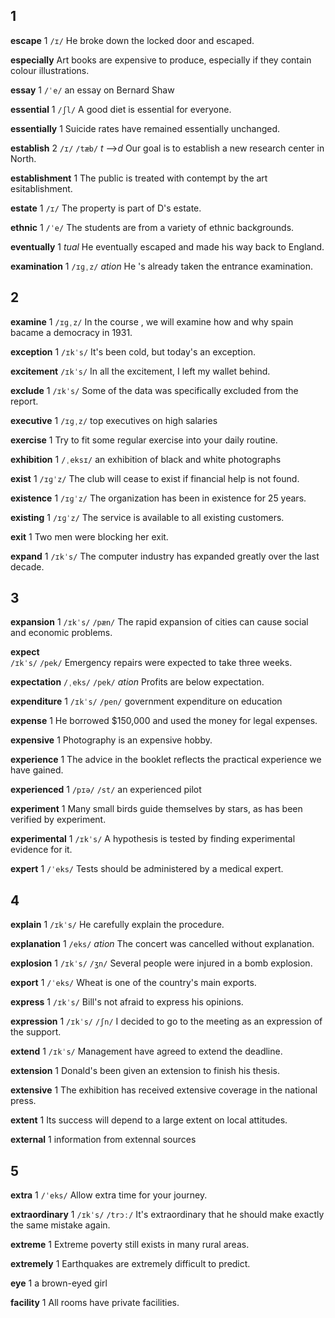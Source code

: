 ## 1
**escape**  1
`/ɪ/`
He broke down the locked door and escaped.

**especially**
Art books are expensive to produce, especially if they contain colour illustrations.

**essay** 1
`/ˈe/`
an essay on Bernard Shaw

**essential** 1
`/ʃl/`
A good diet is essential for everyone.

**essentially** 1
Suicide rates have remained essentially unchanged.

**establish** 2
`/ɪ/` `/tæb/`
*t* -->*d*
Our goal is to establish a new research center in North.

**establishment** 1
The public is treated with contempt by the art esitablishment.

**estate** 1
`/ɪ/`
The property is part of D's estate.

**ethnic** 1
`/ˈe/`
The students are from a variety of ethnic backgrounds.

**eventually** 1
*tual*
He eventually escaped and made his way back to England.

**examination** 1
`/ɪɡˌz/`
*ation*
He 's already taken the entrance examination.

## 2 
**examine** 1
`/ɪɡˌz/`
In the course , we will examine how and why spain bacame a democracy in 1931.

**exception** 1
`/ɪkˈs/`
It's been cold, but today's an exception.

**excitement** 
`/ɪkˈs/`
In all the excitement, I left my wallet behind.

**exclude** 1
`/ɪkˈs/`
Some of the data was specifically excluded from the report.

**executive** 1
`/ɪɡˌz/`
top executives on high salaries

**exercise** 1
Try to fit some regular exercise into your daily routine.

**exhibition** 1
`/ˌeksɪ/` 
an exhibition of black and white photographs

**exist** 1
`/ɪɡˈz/`
The club will cease to exist if financial help is not found.

**existence** 1
`/ɪɡˈz/` 
The organization has been in existence for 25 years.

**existing** 1
`/ɪɡˈz/` 
The service is available to all existing customers.

**exit** 1
Two men were blocking her exit.

**expand** 1
`/ɪkˈs/` 
The computer industry has expanded greatly over the last decade.

## 3
**expansion** 1
`/ɪkˈs/` `/pæn/`
The rapid expansion of cities can cause social and economic problems.

**expect**  
`/ɪkˈs/` `/pek/`
Emergency repairs were expected to take three weeks.

**expectation** 
`/ˌeks/` `/pek/`
*ation*
Profits are below expectation.

**expenditure** 1
`/ɪkˈs/` `/pen/`
government expenditure on education

**expense** 1
He borrowed $150,000 and used the money for legal expenses.

**expensive** 1
Photography is an expensive hobby.

**experience** 1
The advice in the booklet reflects the practical experience we have gained.

**experienced** 1
`/pɪə/` `/st/`
an experienced pilot

**experiment** 1
Many small birds guide themselves by stars, as has been verified by experiment.

**experimental** 1
`/ɪkˈs/`
A hypothesis is tested by finding experimental evidence for it.

**expert** 1
`/ˈeks/`
Tests should be administered by a medical expert.

## 4
**explain** 1
`/ɪkˈs/`
He carefully explain the procedure.

**explanation** 1 
`/eks/`
*ation*
The concert was cancelled without explanation.

**explosion** 1
`/ɪkˈs/` `/ʒn/`
Several people were injured in a bomb explosion.

**export** 1
`/ˈeks/`
Wheat is one of the country's main exports.

**express** 1 
`/ɪkˈs/`
Bill's not afraid to express his opinions.

**expression** 1
`/ɪkˈs/` `/ʃn/`
I decided to go to the meeting as an expression of the support.

**extend** 1
`/ɪkˈs/`
Management have agreed to extend the deadline.

**extension** 1
Donald's been given an extension to finish his thesis.

**extensive** 1
The exhibition has received extensive coverage in the national press.

**extent** 1
Its success will depend to a large extent on local attitudes.

**external** 1
information from extennal sources

## 5
**extra** 1
`/ˈeks/`
Allow extra time for your journey.

**extraordinary** 1 
`/ɪkˈs/` `/trɔː/`
It's extraordinary that he should make exactly the same mistake again.

**extreme** 1
Extreme poverty still exists in many rural areas.

**extremely** 1
Earthquakes are extremely difficult to predict.

**eye** 1
a brown-eyed girl

**facility** 1
All rooms have private facilities.